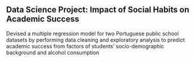 ## Data Science Project: Impact of Social Habits on Academic Success

Devised a multiple regression model for two Portuguese public school datasets by performing data cleaning and exploratory analysis to predict academic success from factors of students’ socio-demographic background and alcohol consumption
